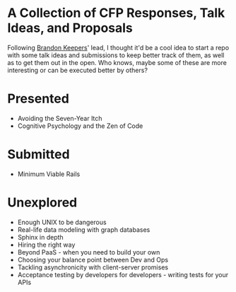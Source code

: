 # A Collection of CFP Responses, Talk Ideas, and Proposals

Following [Brandon Keepers](https://github.com/bkeepers/cfp)' lead, I thought it'd be a cool idea to start a repo
with some talk ideas and submissions to keep better track of them, as
well as to get them out in the open. Who knows, maybe some of these are
more interesting or can be executed better by others?

# Presented
- Avoiding the Seven-Year Itch
- Cognitive Psychology and the Zen of Code

# Submitted
- Minimum Viable Rails

# Unexplored
- Enough UNIX to be dangerous
- Real-life data modeling with graph databases
- Sphinx in depth
- Hiring the right way
- Beyond PaaS - when you need to build your own
- Choosing your balance point between Dev and Ops
- Tackling asynchronicity with client-server promises
- Acceptance testing by developers for developers - writing tests for your APIs
